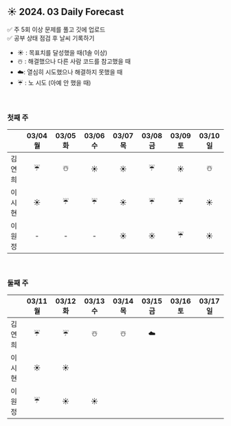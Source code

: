## ☀️ 2024. 03 Daily Forecast

✅ 주 5회 이상 문제를 풀고 깃에 업로드    
✅ 공부 상태 점검 후 날씨 기록하기 
- ☀️ : 목표치를 달성했을 때(1솔 이상)
- ☃️ : 해결했으나 다른 사람 코드를 참고했을 때
- ☁️: 열심히 시도했으나 해결하지 못했을 때
- ☔ : 노 시도 (아예 안 했을 때)

<br>

### 첫째 주

  
|      | 03/04 월 | 03/05 화 | 03/06 수 | 03/07 목 | 03/08 금 | 03/09 토 | 03/10 일 |
|------|:-----:|:-----:|:-----:|:-----:|:-----:|:-----:|:-----:|
| 김연희 | ☔ | ☃️ | ☀️ | ☀️ | ☔ | ☀️ | ☃️ |
| 이시현 | ☀️ |  ☔  |  ☔    |  ☀️    |   ☔   |   ☔   |  ☀️   | 
| 이원정 |  -  |   -   |  -  |  ☀️  |   ☀️   |   ☔   |  ☀️   | 

<br>

### 둘째 주

  
|      | 03/11 월 | 03/12 화 | 03/13 수 | 03/14 목 | 03/15 금 | 03/16 토 | 03/17 일 |
|------|:-----:|:-----:|:-----:|:-----:|:-----:|:-----:|:-----:|
| 김연희 | ☔ | ☔ |☃️ | ☃️ | ☁️ |  |  |
| 이시현 | ☀️ | ☀️ |  |  |  |  |  |
| 이원정 | ☔ | ☀️ | ☀️ |  |  |  |  |
